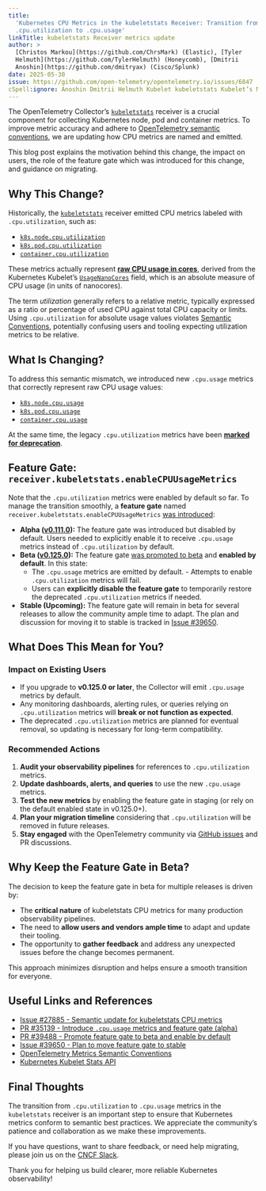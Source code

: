 ```yaml
---
title:
  'Kubernetes CPU Metrics in the kubeletstats Receiver: Transition from
  .cpu.utilization to .cpu.usage'
linkTitle: kubeletstats Receiver metrics update
author: >
  [Christos Markou](https://github.com/ChrsMark) (Elastic), [Tyler
  Helmuth](https://github.com/TylerHelmuth) (Honeycomb), [Dmitrii
  Anoshin](https://github.com/dmitryax) (Cisco/Splunk)
date: 2025-05-30
issue: https://github.com/open-telemetry/opentelemetry.io/issues/6847
cSpell:ignore: Anoshin Dmitrii Helmuth Kubelet kubeletstats Kubelet’s Markou
---
```


The OpenTelemetry Collector’s
[`kubeletstats`](https://github.com/open-telemetry/opentelemetry-collector-contrib/blob/v0.127.0/receiver/kubeletstatsreceiver/README.md)
receiver is a crucial component for collecting Kubernetes node, pod and
container metrics. To improve metric accuracy and adhere to
[OpenTelemetry semantic conventions](/docs/specs/semconv/general/naming/#instrument-naming),
we are updating how CPU metrics are named and emitted.

This blog post explains the motivation behind this change, the impact on users,
the role of the feature gate which was introduced for this change, and guidance
on migrating.

## Why This Change?

Historically, the
[`kubeletstats`](https://github.com/open-telemetry/opentelemetry-collector-contrib/blob/v0.126.0/receiver/kubeletstatsreceiver/README.md)
receiver emitted CPU metrics labeled with `.cpu.utilization`, such as:

- [`k8s.node.cpu.utilization`](https://github.com/open-telemetry/opentelemetry-collector-contrib/blob/v0.126.0/receiver/kubeletstatsreceiver/documentation.md#k8snodecpuutilization)
- [`k8s.pod.cpu.utilization`](https://github.com/open-telemetry/opentelemetry-collector-contrib/blob/v0.126.0/receiver/kubeletstatsreceiver/documentation.md#k8spodcpuutilization)
- [`container.cpu.utilization`](https://github.com/open-telemetry/opentelemetry-collector-contrib/blob/v0.126.0/receiver/kubeletstatsreceiver/documentation.md#containercpuutilization)

These metrics actually represent
[**raw CPU usage in cores**](https://github.com/open-telemetry/opentelemetry-collector-contrib/blob/v0.126.0/receiver/kubeletstatsreceiver/internal/kubelet/cpu.go#L25-L26),
derived from the Kubernetes Kubelet’s
[`UsageNanoCores`](https://github.com/kubernetes/kubernetes/blob/8adc0f041b8e7ad1d30e29cc59c6ae7a15e19828/staging/src/k8s.io/kubelet/pkg/apis/stats/v1alpha1/types.go#L230-L233)
field, which is an absolute measure of CPU usage (in units of nanocores).

The term _utilization_ generally refers to a relative metric, typically
expressed as a ratio or percentage of used CPU against total CPU capacity or
limits. Using `.cpu.utilization` for absolute usage values violates
[Semantic Conventions](/docs/specs/semconv/general/naming/#instrument-naming),
potentially confusing users and tooling expecting utilization metrics to be
relative.

## What Is Changing?

To address this semantic mismatch, we introduced new `.cpu.usage` metrics that
correctly represent raw CPU usage values:

- [`k8s.node.cpu.usage`](https://github.com/open-telemetry/opentelemetry-collector-contrib/blob/v0.126.0/receiver/kubeletstatsreceiver/documentation.md#k8snodecpuusage)
- [`k8s.pod.cpu.usage`](https://github.com/open-telemetry/opentelemetry-collector-contrib/blob/v0.126.0/receiver/kubeletstatsreceiver/documentation.md#k8spodcpuusage)
- [`container.cpu.usage`](https://github.com/open-telemetry/opentelemetry-collector-contrib/blob/v0.126.0/receiver/kubeletstatsreceiver/documentation.md#containercpuusage)

At the same time, the legacy `.cpu.utilization` metrics have been
[**marked for deprecation**](https://github.com/open-telemetry/opentelemetry-collector-contrib/blob/v0.126.0/receiver/kubeletstatsreceiver/README.md#metrics-deprecation).

## Feature Gate: `receiver.kubeletstats.enableCPUUsageMetrics`

Note that the `.cpu.utilization` metrics were enabled by default so far. To
manage the transition smoothly, a **feature gate** named
`receiver.kubeletstats.enableCPUUsageMetrics`
[was introduced](https://github.com/open-telemetry/opentelemetry-collector-contrib/pull/35139):

- **Alpha
  ([v0.111.0](https://github.com/open-telemetry/opentelemetry-collector-contrib/releases/tag/v0.111.0)):**
  The feature gate was introduced but disabled by default. Users needed to
  explicitly enable it to receive `.cpu.usage` metrics instead of
  `.cpu.utilization` by default.
- **Beta
  ([v0.125.0](https://github.com/open-telemetry/opentelemetry-collector-contrib/releases/tag/v0.125.0)):**
  The feature gate
  [was promoted to beta](https://github.com/open-telemetry/opentelemetry-collector-contrib/pull/39488)
  and **enabled by default**. In this state:
  - The `.cpu.usage` metrics are emitted by default. - Attempts to enable
    `.cpu.utilization` metrics will fail.
  - Users can **explicitly disable the feature gate** to temporarily restore the
    deprecated `.cpu.utilization` metrics if needed.
- **Stable (Upcoming):** The feature gate will remain in beta for several
  releases to allow the community ample time to adapt. The plan and discussion
  for moving it to stable is tracked in
  [Issue #39650](https://github.com/open-telemetry/opentelemetry-collector-contrib/issues/39650).

## What Does This Mean for You?

### Impact on Existing Users

- If you upgrade to **v0.125.0 or later**, the Collector will emit `.cpu.usage`
  metrics by default.
- Any monitoring dashboards, alerting rules, or queries relying on
  `.cpu.utilization` metrics will **break or not function as expected**.
- The deprecated `.cpu.utilization` metrics are planned for eventual removal, so
  updating is necessary for long-term compatibility.

### Recommended Actions

1. **Audit your observability pipelines** for references to `.cpu.utilization`
   metrics.
2. **Update dashboards, alerts, and queries** to use the new `.cpu.usage`
   metrics.
3. **Test the new metrics** by enabling the feature gate in staging (or rely on
   the default enabled state in v0.125.0+).
4. **Plan your migration timeline** considering that `.cpu.utilization` will be
   removed in future releases.
5. **Stay engaged** with the OpenTelemetry community via
   [GitHub issues](https://github.com/open-telemetry/opentelemetry-collector-contrib/issues/27885)
   and PR discussions.

## Why Keep the Feature Gate in Beta?

The decision to keep the feature gate in beta for multiple releases is driven
by:

- The **critical nature** of kubeletstats CPU metrics for many production
  observability pipelines.
- The need to **allow users and vendors ample time** to adapt and update their
  tooling.
- The opportunity to **gather feedback** and address any unexpected issues
  before the change becomes permanent.

This approach minimizes disruption and helps ensure a smooth transition for
everyone.

## Useful Links and References

- [Issue #27885 - Semantic update for kubeletstats CPU metrics](https://github.com/open-telemetry/opentelemetry-collector-contrib/issues/27885)
- [PR #35139 - Introduce `.cpu.usage` metrics and feature gate (alpha)](https://github.com/open-telemetry/opentelemetry-collector-contrib/pull/35139)
- [PR #39488 - Promote feature gate to beta and enable by default](https://github.com/open-telemetry/opentelemetry-collector-contrib/pull/39488)
- [Issue #39650 - Plan to move feature gate to stable](https://github.com/open-telemetry/opentelemetry-collector-contrib/issues/39650)
- [OpenTelemetry Metrics Semantic Conventions](/docs/specs/semconv/general/metrics/)
- [Kubernetes Kubelet Stats API](https://pkg.go.dev/k8s.io/kubernetes@v1.19.16/pkg/kubelet/apis/stats/v1alpha1)

## Final Thoughts

The transition from `.cpu.utilization` to `.cpu.usage` metrics in the
`kubeletstats` receiver is an important step to ensure that Kubernetes metrics
conform to semantic best practices. We appreciate the community’s patience and
collaboration as we make these improvements.

If you have questions, want to share feedback, or need help migrating, please
join us on the [CNCF Slack](https://slack.cncf.io/).

Thank you for helping us build clearer, more reliable Kubernetes observability!
